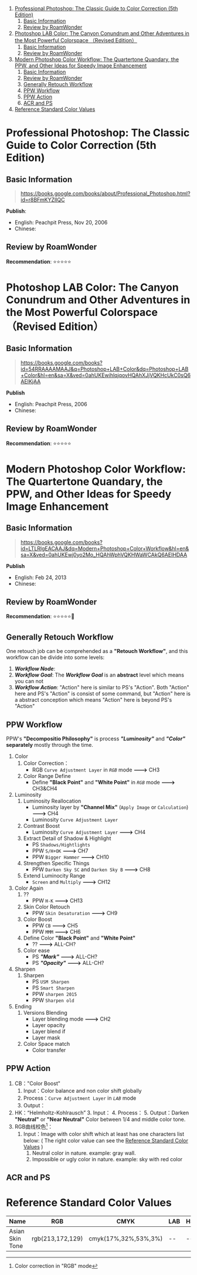 
<!-- toc orderedList:1 depthFrom:1 depthTo:6 -->

1. [Professional Photoshop: The Classic Guide to Color Correction (5th Edition)](#professional-photoshop-the-classic-guide-to-color-correction-5th-edition)
	1. [Basic Information](#basic-information)
	1. [Review by RoamWonder](#review-by-roamwonder)
1. [Photoshop LAB Color: The Canyon Conundrum and Other Adventures in the Most Powerful Colorspace （Revised Edition）](#photoshop-lab-color-the-canyon-conundrum-and-other-adventures-in-the-most-powerful-colorspace-revised-edition)
	1. [Basic Information](#basic-information-1)
	1. [Review by RoamWonder](#review-by-roamwonder-1)
1. [Modern Photoshop Color Workflow: The Quartertone Quandary, the PPW, and Other Ideas for Speedy Image Enhancement](#modern-photoshop-color-workflow-the-quartertone-quandary-the-ppw-and-other-ideas-for-speedy-image-enhancement)
	1. [Basic Information](#basic-information-2)
	1. [Review by RoamWonder](#review-by-roamwonder-2)
	1. [Generally Retouch Workflow](#generally-retouch-workflow)
	1. [PPW Workflow](#ppw-workflow)
	1. [PPW Action](#ppw-action)
	1. [ACR and PS](#acr-and-ps)
1. [Reference Standard Color Values](#reference-standard-color-values)

<!-- tocstop -->
# Professional Photoshop: The Classic Guide to Color Correction (5th Edition)
## Basic Information
><https://books.google.com/books/about/Professional_Photoshop.html?id=r8BFmKYZlIQC>

**Publish**:
+ English: Peachpit Press, Nov 20, 2006
+ Chinese:


## Review by RoamWonder
**Recommendation**: ⭐⭐⭐⭐⭐

# Photoshop LAB Color: The Canyon Conundrum and Other Adventures in the Most Powerful Colorspace （Revised Edition）
## Basic Information
><https://books.google.com/books?id=54RRAAAAMAAJ&q=Photoshop+LAB+Color&dq=Photoshop+LAB+Color&hl=en&sa=X&ved=0ahUKEwihlqjqovHQAhXJjVQKHcUkC0sQ6AEIKjAA>

**Publish**
+ English: Peachpit Press, 2006
+ Chinese:


## Review by RoamWonder
**Recommendation**: ⭐⭐⭐⭐⭐


# Modern Photoshop Color Workflow: The Quartertone Quandary, the PPW, and Other Ideas for Speedy Image Enhancement

## Basic Information
><https://books.google.com/books?id=LTLRlgEACAAJ&dq=Modern+Photoshop+Color+Workflow&hl=en&sa=X&ved=0ahUKEwj0yo2Mo_HQAhWphVQKHWaWCAkQ6AEIHDAA>

**Publish**
+ English: Feb 24, 2013
+ Chinese: 

## Review by RoamWonder
**Recommendation**: ⭐⭐⭐⭐⭐🌟


## Generally Retouch Workflow
One retouch job can be comprehended as a **"Retouch Workflow"**, and this workflow can be divide into some levels:

1. _**Workflow Node**_:
2. _**Workflow Goal**_: The _**Workflow Goal**_ is an **abstract** level which means you can not
3. _**Workflow Action**_: "Action" here is similar to PS's "Action". Both "Action" here and PS's "Action" is consist of some command, but "Action" here is a abstract conception which means "Action" here is beyond PS's "Action"

## PPW Workflow
PPW's **"Decompositio Philosophy"** is process _**"Luminosity"**_ and _**"Color"**_ **separately** mostly through the time.


1. Color
    1. Color Correction：
        - RGB `Curve Adjustment Layer` in _`RGB`_ mode **--->** CH3
    4. Color Range Define
        - Define **"Black Point"** and **"White Point"** in _`RGB`_ mode **--->** CH3\&CH4
2. Luminosity
    1. Luminosity Reallocation
        - Luminosity layer by **"Channel Mix"** (`Apply Image` or `Calculation`) **--->** CH4
		- Luminosity `Curve Adjustment Layer`
    3. Contrast Boost
        - Luminosity `Curve Adjustment Layer` **--->** CH4
    5. Extract Detail of Shadow \& Highlight
        - PS `Shadows/Hightlights`
		- PPW `S/H+OK` **--->** CH7
        - PPW `Bigger Hammer` **--->** CH10
    7. Strengthen Specific Things
        - PPW `Darken Sky SC` and `Darken Sky B` **--->** CH8
    8. Extend Luminocity Range
        - `Screen` and `Multiply` **--->** CH12
3. Color Again
    1. ??
        - PPW `H-K` **--->** CH13
    5. Skin Color Retouch
		- PPW `Skin Desaturation` **--->** CH9
    7. Color Boost
        - PPW `CB` **--->** CH5
        - PPW `MMM` **--->** CH6
    10. Define Color **"Black Point"** and **"White Point"**
        - ?? **--->** ALL-CH?
    11. Color ease
        - PS **_"Mark"_** **--->** ALL-CH?
        - PS **_"Opacity"_** **--->** ALL-CH?
4. Sharpen
	1. Sharpen
		- PS `USM Sharpen`
		- PS `Smart Sharpen`
		- PPW `sharpen 2015`
		- PPW `Sharpen old`
5. Ending
    1. Versions Blending
        - Layer blending mode **--->** CH2
		- Layer opacity
		- Layer blend if
		- Layer mask
    8. Color Space match
        - Color transfer

## PPW Action
1. CB："Color Boost"
    1. Input：Color balance and non color shift globally
    2. Process：`Curve Adjustment Layer` in _`LAB`_ mode
    2. Output：
2. HK：“Helmholtz-Kohlrausch”
    3. Input：
    4. Process：
    5. Output：Darken **"Neutral"** or **"Near Neutral"** Color between 1/4 and middle color tone.
6. RGB曲线校色[^not-in-lab]：
    1. Input：Image with color shift which at least has one characters list below: ( The right color value can see the [Reference Standard Color Values](#reference-standard-color-values) )
        1. Neutral color in nature. example: gray wall.
        2. Impossible or ugly color in nature. example: sky with red color

[^not-in-lab]: Color correction in "RGB" mode

## ACR and PS


# Reference Standard Color Values
|Name|RGB|CMYK|LAB|HSB|
|--|--|--|--|--|
|Asian Skin Tone|rgb(213,172,129)|cmyk(17%,32%,53%,3%)|--|--|
